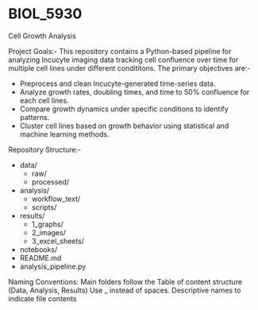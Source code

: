 # BIOL_5930

Cell Growth Analysis

Project Goals:- 
This repository contains a Python-based pipeline for analyzing Incucyte imaging data tracking cell confluence over time for multiple cell lines under different condititons. The primary objectives are:-

- Preprocess and clean Incucyte-generated time-series data.
- Analyze growth rates, doubling times, and time to 50% confluence for each cell lines.
- Compare growth dynamics under specific conditions to identify patterns.
- Cluster cell lines based on growth behavior using statistical and machine learning methods.

Repository Structure:-

- data/
  - raw/
  - processed/
- analysis/
  - workflow_text/
  - scripts/
- results/
  - 1_graphs/
  - 2_images/
  - 3_excel_sheets/
- notebooks/
- README.md
- analysis_pipeline.py

Naming Conventions:
Main folders follow the Table of content structure (Data, Analysis, Results)
Use _ instead of spaces.
Descriptive names to indicate file contents
